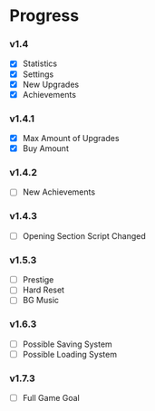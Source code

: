 # Progress
### v1.4
- [x] Statistics
- [x] Settings
- [x] New Upgrades
- [x] Achievements

### v1.4.1
- [x] Max Amount of Upgrades
- [x] Buy Amount

### v1.4.2
- [ ] New Achievements

### v1.4.3
- [ ] Opening Section Script Changed

### v1.5.3
- [ ] Prestige
- [ ] Hard Reset
- [ ] BG Music

### v1.6.3
- [ ] Possible Saving System
- [ ] Possible Loading System

### v1.7.3
- [ ] Full Game Goal
